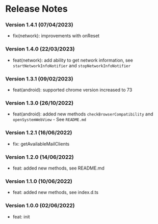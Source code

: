 # Release Notes

### Version 1.4.1 (07/04/2023)

- fix(network): improvements with onReset

### Version 1.4.0 (22/03/2023)

- feat(network): add ability to get network information, see `startNetworkInfoNotifier` and `stopNetworkInfoNotifier`

### Version 1.3.1 (09/02/2023)

- feat(android): supported chrome version increased to 73

### Version 1.3.0 (26/10/2022)

- feat(android): added new methods `checkBrowserCompatibility` and `openSystemWebView` - See `README.md`

### Version 1.2.1 (16/06/2022)

- fix: getAvailableMailClients

### Version 1.2.0 (14/06/2022)

- feat: added new methods, see README.md

### Version 1.1.0 (10/06/2022)

- feat: added new methods, see index.d.ts

### Version 1.0.0 (02/06/2022)

- feat: init
